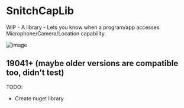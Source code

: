 # SnitchCapLib
WIP - A library - Lets you know when a program/app accesses Microphone/Camera/Location capability.

![image](https://user-images.githubusercontent.com/11020093/114103444-6f6a0680-98c9-11eb-893c-b1bf977382dd.png)

## 19041+ (maybe older versions are compatible too, didn't test)

TODO:
- Create nuget library
